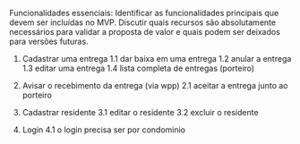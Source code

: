 Funcionalidades essenciais: Identificar as funcionalidades principais que devem ser incluídas no MVP. 
Discutir quais recursos são absolutamente necessários para validar a proposta de valor e quais podem ser deixados para versões futuras.

1. Cadastrar uma entrega 
  1.1 dar baixa em uma entrega
  1.2 anular a entrega
  1.3 editar uma entrega
  1.4 lista completa de entregas (porteiro)
  
2. Avisar o recebimento da entrega (via wpp)
  2.1 aceitar a entrega junto ao porteiro
  
3. Cadastrar residente
  3.1 editar o residente
  3.2 excluir o residente
  
4. Login
  4.1 o login precisa ser por condominio
